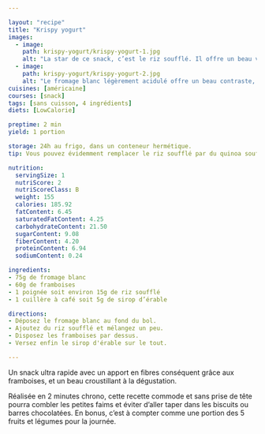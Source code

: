 ```yaml
---

layout: "recipe"
title: "Krispy yogurt"
images:
  - image:
    path: krispy-yogurt/krispy-yogurt-1.jpg
    alt: "La star de ce snack, c’est le riz soufflé. Il offre un beau volume pour son poids, et apporte beaucoup de croustillant pour compléter la mâche et rendre le snack plus intéressant."
  - image:
    path: krispy-yogurt/krispy-yogurt-2.jpg
    alt: "Le fromage blanc légèrement acidulé offre un beau contraste, et permet de lier le riz soufflé aux framboises pour proposer de belles bouchées plus complexes que ce que les ingrédients pourraient laisser penser."
cuisines: [américaine]
courses: [snack]
tags: [sans cuisson, 4 ingrédients]
diets: [LowCalorie]

preptime: 2 min
yield: 1 portion

storage: 24h au frigo, dans un conteneur hermétique.
tip: Vous pouvez évidemment remplacer le riz soufflé par du quinoa soufflé, du granola, des graines, ou tout ce qui peut apporter du croquant/croustillant et stocké dans vos placards.

nutrition:
  servingSize: 1
  nutriScore: 2
  nutriScoreClass: B
  weight: 155
  calories: 185.92
  fatContent: 6.45
  saturatedFatContent: 4.25
  carbohydrateContent: 21.50
  sugarContent: 9.08
  fiberContent: 4.20
  proteinContent: 6.94
  sodiumContent: 0.24

ingredients:
- 75g de fromage blanc
- 60g de framboises
- 1 poignée soit environ 15g de riz soufflé
- 1 cuillère à café soit 5g de sirop d’érable

directions:
- Déposez le fromage blanc au fond du bol.
- Ajoutez du riz soufflé et mélangez un peu.
- Disposez les framboises par dessus. 
- Versez enfin le sirop d'érable sur le tout. 

---
```


Un snack ultra rapide avec un apport en fibres conséquent grâce aux framboises, et un beau croustillant à la dégustation.

Réalisée en 2 minutes chrono, cette recette commode et sans prise de tête pourra combler les petites faims et éviter d’aller taper dans les biscuits ou barres chocolatées. En bonus, c’est à compter comme une portion des 5 fruits et légumes pour la journée.